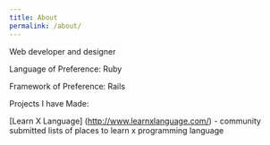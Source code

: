 ```yaml
---
title: About
permalink: /about/
---
```


Web developer and designer

Language of Preference: Ruby 

Framework of Preference: Rails

Projects I have Made:

[Learn X Language] (http://www.learnxlanguage.com/) - community submitted lists of places to learn x programming language
